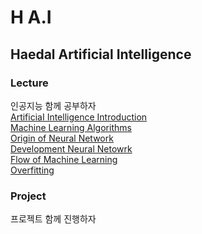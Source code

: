 # H A.I
## Haedal Artificial Intelligence

### Lecture
인공지능 함께 공부하자  
[ArtificiaI Intelligence Introduction](Lecture/AI_intro.md)  
[Machine Learning Algorithms](Lecture/ML.md)   
[Origin of Neural Network](Lecture/Neural_Network.md)   
[Development Neural Netowrk](Lecture/NN_Development.md)  
[Flow of Machine Learning](Lecture/Flow%20of%20Machine%20Learning.md)  
[Overfitting](Lecture/Overfitting.md)


### Project
프로젝트 함께 진행하자


